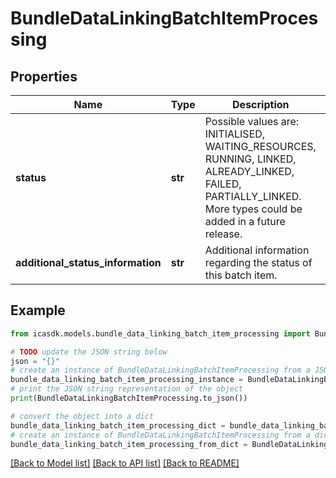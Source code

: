 # BundleDataLinkingBatchItemProcessing


## Properties

Name | Type | Description | Notes
------------ | ------------- | ------------- | -------------
**status** | **str** | Possible values are: INITIALISED, WAITING_RESOURCES, RUNNING, LINKED, ALREADY_LINKED, FAILED, PARTIALLY_LINKED. More types could be added in a future release. | 
**additional_status_information** | **str** | Additional information regarding the status of this batch item. | [optional] 

## Example

```python
from icasdk.models.bundle_data_linking_batch_item_processing import BundleDataLinkingBatchItemProcessing

# TODO update the JSON string below
json = "{}"
# create an instance of BundleDataLinkingBatchItemProcessing from a JSON string
bundle_data_linking_batch_item_processing_instance = BundleDataLinkingBatchItemProcessing.from_json(json)
# print the JSON string representation of the object
print(BundleDataLinkingBatchItemProcessing.to_json())

# convert the object into a dict
bundle_data_linking_batch_item_processing_dict = bundle_data_linking_batch_item_processing_instance.to_dict()
# create an instance of BundleDataLinkingBatchItemProcessing from a dict
bundle_data_linking_batch_item_processing_from_dict = BundleDataLinkingBatchItemProcessing.from_dict(bundle_data_linking_batch_item_processing_dict)
```
[[Back to Model list]](../README.md#documentation-for-models) [[Back to API list]](../README.md#documentation-for-api-endpoints) [[Back to README]](../README.md)



